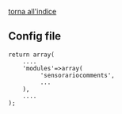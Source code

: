 [torna all'indice](https://github.com/sensorario/sensorario-comments/blob/master/readme.md)

## Config file

    return array(
        ....
        'modules'=>array(
             'sensorariocomments',
             ...
        ),
        ....
    );